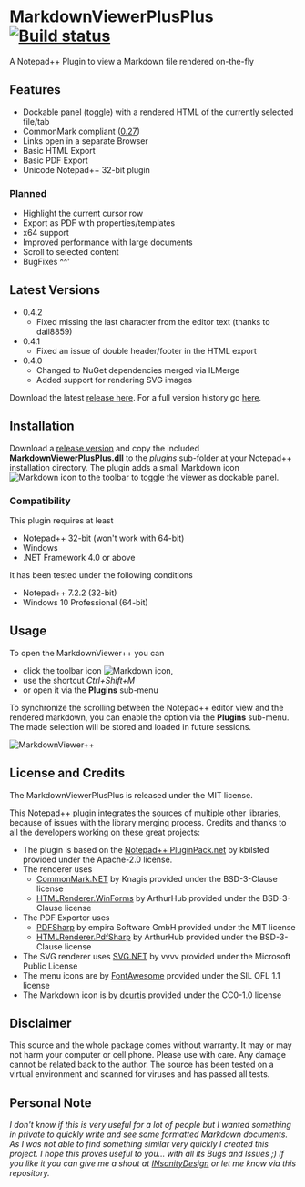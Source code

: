 # MarkdownViewerPlusPlus [![Build status](https://ci.appveyor.com/api/projects/status/jkuuth039vioms74?svg=true)](https://ci.appveyor.com/project/nea/markdownviewerplusplus)
A Notepad++ Plugin to view a Markdown file rendered on-the-fly

## Features
* Dockable panel (toggle) with a rendered HTML of the currently selected file/tab
* CommonMark compliant ([0.27][4])
* Links open in a separate Browser
* Basic HTML Export
* Basic PDF Export
* Unicode Notepad++ 32-bit plugin

### Planned
* Highlight the current cursor row
* Export as PDF with properties/templates
* x64 support
* Improved performance with large documents
* Scroll to selected content
* BugFixes ^^'

## Latest Versions
* 0.4.2
  * Fixed missing the last character from the editor text (thanks to dail8859)
* 0.4.1
  * Fixed an issue of double header/footer in the HTML export
* 0.4.0
  * Changed to NuGet dependencies merged via ILMerge
  * Added support for rendering SVG images
  
Download the latest [release here][9]. For a full version history go [here][10].

## Installation
Download a [release version][9] and copy the included **MarkdownViewerPlusPlus.dll** to the *plugins* sub-folder at your Notepad++ installation directory. The plugin adds a small Markdown icon ![Markdown icon](https://github.com/nea/MarkdownViewerPlusPlus/blob/master/MarkdownViewerPlusPlus/Resources/markdown-16x16-solid.png?raw=true) to the toolbar to toggle the viewer as dockable panel.

### Compatibility
This plugin requires at least
* Notepad++ 32-bit (won't work with 64-bit)
* Windows
* .NET Framework 4.0 or above

It has been tested under the following conditions
* Notepad++ 7.2.2 (32-bit)
* Windows 10 Professional (64-bit)

## Usage
To open the MarkdownViewer++ you can 
* click the toolbar icon ![Markdown icon](https://github.com/nea/MarkdownViewerPlusPlus/raw/master/MarkdownViewerPlusPlus/Resources/markdown-16x16-solid.png), 
* use the shortcut _Ctrl+Shift+M_
* or open it via the **Plugins** sub-menu

To synchronize the scrolling between the Notepad++ editor view and the rendered markdown, you can enable the option via the **Plugins** sub-menu. The made selection will be stored and loaded in future sessions.

![MarkdownViewer++](https://github.com/nea/MarkdownViewerPlusPlus/blob/master/MarkdownViewerPlusPlus.png?raw=true)

## License and Credits
The MarkdownViewerPlusPlus is released under the MIT license.

This Notepad++ plugin integrates the sources of multiple other libraries, because of issues with the library merging process. Credits and thanks to all the developers working on these great projects:
* The plugin is based on the [Notepad++ PluginPack.net][2] by kbilsted provided under the Apache-2.0 license.
* The renderer uses 
  * [CommonMark.NET][3] by Knagis provided under the BSD-3-Clause license
  * [HTMLRenderer.WinForms][6] by ArthurHub provided under the BSD-3-Clause license
* The PDF Exporter uses 
  * [PDFSharp][5] by empira Software GmbH provided under the MIT license
  * [HTMLRenderer.PdfSharp][6] by ArthurHub provided under the BSD-3-Clause license
* The SVG renderer uses [SVG.NET][11] by vvvv provided under the Microsoft Public License
* The menu icons are by [FontAwesome][7] provided under the SIL OFL 1.1 license
* The Markdown icon is by [dcurtis][8] provided under the CC0-1.0 license

## Disclaimer
This source and the whole package comes without warranty. It may or may not harm your computer or cell phone. Please use with care. Any damage cannot be related back to the author. The source has been tested on a virtual environment and scanned for viruses and has passed all tests.

## Personal Note
*I don't know if this is very useful for a lot of people but I wanted something in private to quickly write and see some formatted Markdown documents. As I was not able to find something similar very quickly I created this project. I hope this proves useful to you... with all its Bugs and Issues ;) If you like it you can give me a shout at [INsanityDesign][1] or let me know via this repository.*

  [1]: http://www.insanitydesign.com/wp/
  [2]: https://github.com/kbilsted/NotepadPlusPlusPluginPack.Net
  [3]: https://github.com/Knagis/CommonMark.NET
  [4]: http://spec.commonmark.org/
  [5]: http://www.pdfsharp.net/
  [6]: https://htmlrenderer.codeplex.com/
  [7]: http://fontawesome.io/
  [8]: https://github.com/dcurtis/markdown-mark
  [9]: https://github.com/nea/MarkdownViewerPlusPlus/releases
  [10]: https://github.com/nea/MarkdownViewerPlusPlus/wiki/Version-History
  [11]: https://github.com/vvvv/SVG